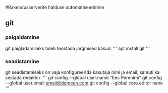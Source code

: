 #Rakendusserverite halduse automatiseerimine
## git
### paigaldamine
git paigladamiseks tuleb teostada järgmised käsud:
'''
apt install git
'''
### seadistamine
git seadistamiseks on vaja konfigureerida kasutaja nimi ja email, samuti ka sestada redaktor:
'''
git config --global user.name "Ees Perenimi"
git config --global user.email email@domeen.com
git config --global core.editor nano
'''
